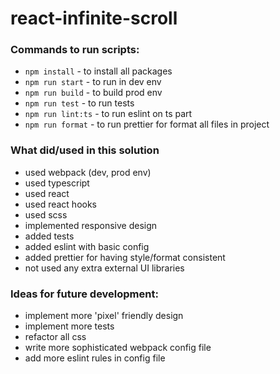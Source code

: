 # react-infinite-scroll

### Commands to run scripts:
- `npm install` - to install all packages
- `npm run start` - to run in dev env 
- `npm run build` - to build prod env
- `npm run test` - to run  tests
- `npm run lint:ts` - to run eslint on ts part
- `npm run format` - to run prettier for format all files in project

### What did/used in this solution
- used webpack (dev, prod env)
- used typescript
- used react
- used react hooks
- used scss
- implemented responsive design
- added tests
- added eslint with basic config
- added prettier for having style/format consistent
- not used any extra external UI libraries

### Ideas for future development:
- implement more 'pixel' friendly design
- implement more tests 
- refactor all css
- write more sophisticated webpack config file
- add more eslint rules in config file
